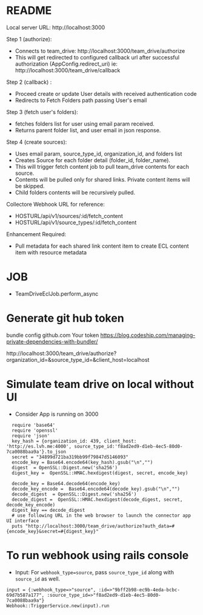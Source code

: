 # README

Local server URL: http://localhost:3000

Step 1 (authorize):
- Connects to team_drive: http://localhost:3000/team_drive/authorize
- This will get redirected to configured callback url after successful authorization (AppConfig.redirect_uri) ie: http://localhost:3000/team_drive/callback

Step 2 (callback) :
- Proceed create or update User details with received authentication code
- Redirects to Fetch Folders path passing User's email

Step 3 (fetch user's folders):
- fetches folders list for user using email param received.
- Returns parent folder list, and user email in json response.

Step 4 (create sources):
- Uses email param, source_type_id, organization_id, and folders list
- Creates Source for each folder detail (folder_id, folder_name).
- This will trigger fetch content job to pull team_drive contents for each source.
- Contents will be pulled only for shared links. Private content items will be skipped.
- Child folders contents will be recursively pulled.

Collectore Webhook URL for reference:
- HOSTURL/api/v1/sources/:id/fetch_content
- HOSTURL/api/v1/source_types/:id/fetch_content

Enhancement Required:
- Pull metadata for each shared link content item to create ECL content item
  with resource metadata

# JOB
- TeamDriveEclJob.perform_async

# Generate git hub token
bundle config github.com Your token
https://blog.codeship.com/managing-private-dependencies-with-bundler/

http://localhost:3000/team_drive/authorize?organization_id=&source_type_id=&client_host=localhost
# Simulate team drive on local without UI
  - Consider App is running on 3000
```
  require 'base64'
  require 'openssl'
  require 'json'
  key_hash = {organization_id: 439, client_host: 'http://es.lvh.me:4000', source_type_id:'f8ad2ed9-d1eb-4ec5-80d0-7ca0088baa9a'}.to_json
  secret = "34899d721ba319bb99f79847d5146093"
  encode_key = Base64.encode64(key_hash).gsub("\n","")
  digest  = OpenSSL::Digest.new('sha256')
  digest_key =  OpenSSL::HMAC.hexdigest(digest, secret, encode_key)

  decode_key = Base64.decode64(encode_key)
  decode_key_encode =  Base64.encode64(decode_key).gsub("\n","")
  decode_digest  = OpenSSL::Digest.new('sha256')
  decode_digest =  OpenSSL::HMAC.hexdigest(decode_digest, secret, decode_key_encode)
  digest_key == decode_digest
  # use following URL in the web browser to launch the connector app UI interface
  puts "http://localhost:3000/team_drive/authorize?auth_data=#{encode_key}&secret=#{digest_key}"
```
 # To run webhook using rails console
  - Input: For `webhook_type=source`, pass `source_type_id` along with `source_id` as well.
```
input = {:webhook_type=>"source", :id=>"9bff2b98-ec9b-4eda-bcbc-69d7b587a177", :source_type_id=>"f8ad2ed9-d1eb-4ec5-80d0-7ca0088baa9a"}
Webhook::TriggerService.new(input).run
```
